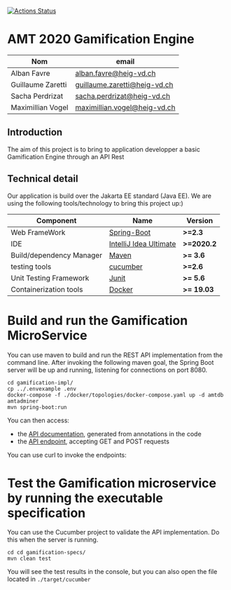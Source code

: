 [![Actions Status](https://github.com/Gusamaal/Gamification-Engine-AMT/workflows/GitHub%20CI/badge.svg?branch=master)](https://github.com/Gusamaal/Gamification-Engine-AMT/actions)
# AMT 2020 Gamification Engine

| Nom               | email                        |
| ----------------- | ---------------------------- |
| Alban Favre       | alban.favre@heig-vd.ch       |
| Guillaume Zaretti | guillaume.zaretti@heig-vd.ch |
| Sacha Perdrizat   | sacha.perdrizat@heig-vd.ch   |
| Maximillian Vogel | maximillian.vogel@heig-vd.ch  |

## Introduction
The aim of this project is to bring to application developper a basic Gamification Engine through an API Rest

## Technical detail

Our application is build over the Jakarta EE standard (Java EE). We are using the following tools/technology to bring this project up:)

| Component                     | Name                                                      | Version      |
| ----------------------------- | --------------------------------------------------------- | ------------ |
| Web FrameWork                 | [Spring-Boot](https://spring.io/projects/spring-boot)     | __>=2.3__    |
| IDE                           | [IntelliJ Idea Ultimate](https://www.jetbrains.com/idea/) | __>=2020.2__ |
| Build/dependency Manager      | [Maven](https://maven.apache.org/)                        | __>= 3.6__   |
| testing tools                 | [cucumber](https://cucumber.io/)                          | __>=2.6__    |
| Unit Testing Framework        | [Junit](https://junit.org/junit5/)                        | __>= 5.6__   |
| Containerization tools        | [Docker](https://www.docker.com/)                         | __>= 19.03__ |

# Build and run the Gamification MicroService

You can use maven to build and run the REST API implementation from the command line. After invoking the following maven goal, the Spring Boot server will be up and running, listening for connections on port 8080.

```
cd gamification-impl/
cp ../.envexample .env
docker-compose -f ./docker/topologies/docker-compose.yaml up -d amtdb amtadminer
mvn spring-boot:run
```

You can then access:

* the [API documentation](http://localhost:8080/swagger-ui.html), generated from annotations in the code
* the [API endpoint](http://localhost:8080/), accepting GET and POST requests

You can use curl to invoke the endpoints:

# Test the Gamification microservice by running the executable specification

You can use the Cucumber project to validate the API implementation. Do this when the server is running.

```
cd cd gamification-specs/
mvn clean test
```
You will see the test results in the console, but you can also open the file located in `./target/cucumber`


